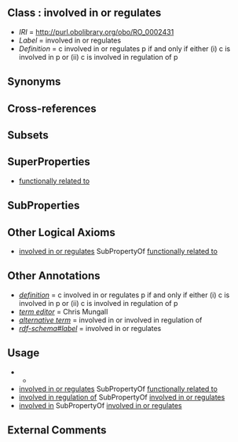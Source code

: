 
## Class : involved in or regulates

 * *IRI* = http://purl.obolibrary.org/obo/RO_0002431
 * *Label* = involved in or regulates
 * *Definition* = c involved in or regulates p if and only if either (i) c is involved in p or (ii) c is involved in regulation of p

## Synonyms


## Cross-references


## Subsets


## SuperProperties

 * [functionally related to](../../RO/28/RO_0002328.md)

## SubProperties


## Other Logical Axioms

 * [involved in or regulates](../../RO/31/RO_0002431.md) SubPropertyOf [functionally related to](../../RO/28/RO_0002328.md)

## Other Annotations

 * *[definition](../../IAO/15/IAO_0000115.md)* = c involved in or regulates p if and only if either (i) c is involved in p or (ii) c is involved in regulation of p
 * *[term editor](../../IAO/17/IAO_0000117.md)* = Chris Mungall
 * *[alternative term](../../IAO/18/IAO_0000118.md)* = involved in or involved in regulation of
 * *[rdf-schema#label](../../el/rdf-schema#label.md)* = involved in or regulates

## Usage

 * -
 * [involved in or regulates](../../RO/31/RO_0002431.md) SubPropertyOf [functionally related to](../../RO/28/RO_0002328.md)
 * [involved in regulation of](../../RO/28/RO_0002428.md) SubPropertyOf [involved in or regulates](../../RO/31/RO_0002431.md)
 * [involved in](../../RO/31/RO_0002331.md) SubPropertyOf [involved in or regulates](../../RO/31/RO_0002431.md)

## External Comments

